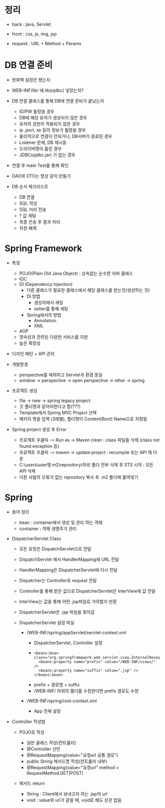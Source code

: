 
# 정리
 
- back : java, Servlet

- front : css, js, img, jsp

- request : URL + Method + Params

# DB 연결 준비

- 방화벽 설정은 됐는지

- WEB-INF/lib/ 에 lib(ojdbc) 넣었는지?

- DB 연결 클래스를 통해 DB에 연결 준비가 끝났는지
    - ID/PW 틀렸을 경우
    - DB에 해당 유저가 생성되지 않은 경우
    - 유저의 권한이 적용되지 않은 경우
    - ip ,port, xe 등의 정보가 틀렸을 경우
    - 물리적으로 연결이 안되거나, DB서버가 종료된 경우
    - Listener 문제, DB 재시동
    - 드라이버명이 틀린 경우
    - JDBC(ojdbc.jar) 가 없는 경우

- 연결 후 main Test를 통해 확인

- DAO와 DTO는 항상 같이 만들기

- DB 순서 체크리스트
    - DB 연결
    - SQL 작성
    - SQL 미리 전송
    - ? 값 세팅
    - 최종 전송 후 결과 처리
    - 자원 해제

# Spring Framework

- 특징
    - POJO(Plain Old Java Object) : 상속없는 순수한 자바 클래스
    - IOC
    - DI (Dependency Injection)
        - 다른 클래스가 필요한 클래스에서 해당 클래스를 받는것(생성하는 것)
        - DI 방법
            - 생성자에서 세팅
            - setter를 통해 세팅
        - Spring에서의 방법
            - Annotation
            - XML
    - AOP
    - 영속성과 관련된 다양한 서비스를 지원
    - 높은 확장성

- 디자인 패턴 + API 관리

- 개발환경
    - perspective를 제외하고 Servlet과 환경 동일
    - window -> perspective -> open perspective -> other -> spring

- 프로젝트 생성
    - file -> new -> spring legacy project
    - 깃 폴더명과 같아야한다고 함(???)
    - Template에서 Spring MVC Project 선택
    - 패키지 명을 입력 (3레벨), 폴더명이 Context(Root) Name으로 지정됨

- Spring project 생성 후 Error 
    - 프로젝트 우클릭 -> Run as -> Maven clean : class 파일들 삭제 (class not found exception 등)
    - 프로젝트 우클릭 -> maven -> update project : recompile 또는 API 재 다운
    - C:\users\user명\.m2\repository\하위 폴더 전부 삭제 후 STS 시작 : 모든 API 삭제
    - 다른 사람의 오류가 없는 repository 복사 후 .m2 폴더에 붙여넣기


# Spring

- 용어 정리
    - bean : container에서 생성 및 관리 하는 객체
    - container : 객체 생명주기 관리


- DispatcherServlet Class
    - 모든 요청은 DispatchServlet으로 전달
    - DispatchServlet 에서 HandlerMapping에 URL 전달
    - HandlerMapping은 DispatcherServlet에 다시 전달
    - Dispatcher는 Controller로 request 전달
    - Controller를 통해 받은 값으로 DispatcherServlet은 InterView에 값 전달
    - InterView는 값을 통해 어떤 .jsp파일로 가야할지 반환
    - DispatcherServlet은 .jsp 파일을 찾아감 

    - DispatcherServlet 설정 파일
        - /WEB-INF/spring/appServlet/servlet-context.xml
            - DispatcherServlet, Controller 설정
            - ```
              <beans:bean class="org.springframework.web.servlet.view.InternalResourceViewResolver">
		        <beans:property name="prefix" value="/WEB-INF/views/" />
		        <beans:property name="suffix" value=".jsp" />
	          </beans:bean>
              ```
            - prefix + 경로명 + suffix
            - /WEB-INF/ 하위의 폴더를 수정한다면 prefix 경로도 수정

        - /WEB-INF/spring/root-context.xml 
            - App 전체 설정

- Controller 작성법
    - POJO로 작성
        - 일반 클래스 작성(컨트롤러)
        - @Controller 선언
        - @RequestMapping(value="요청url 공통 경로")
        - public String 메서드명 작성(컨트롤러 내부)
        - @RequestMapping(value="요청url" method = RequestMethod.GET|POST)
    
    - 메서드 return
        - String    : Client에서 보내고자 하는 .jsp의 url
        - void      : value와 url가 같을 때, void로 해도 상관 없음
        